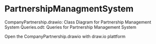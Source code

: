 # PartnershipManagmentSystem
CompanyPartnership.drawio: Class Diagram for Partnership Management System
Queries.odt: Queries for Partnership Management System

Open the CompanyPartnership.drawio with draw.io plattform
